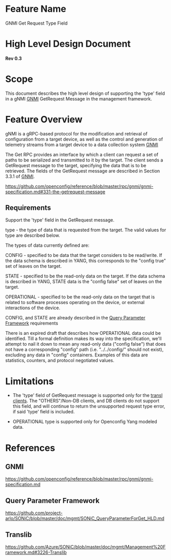 # Feature Name
GNMI Get Request Type Field
# High Level Design Document
#### Rev 0.3

# Scope
This document describes the high level design of supporting the 'type' field in a gNMI [GNMI](#GNMI) GetRequest Message in the management framework.

# Feature Overview

gNMI is a gRPC-based protocol for the modification and retrieval of configuration from a target device, as well as the control and generation of telemetry streams from a target device to a data collection system [GNMI](#GNMI)

The Get RPC provides an interface by which a client can request a set of paths to be serialized and transmitted to it by the target. The client sends a GetRequest message to the target, specifying the data that is to be retrieved. The fields of the GetRequest message are described in Section 3.3.1 of [GNMI](#GNMI).

https://github.com/openconfig/reference/blob/master/rpc/gnmi/gnmi-specification.md#331-the-getrequest-message

## Requirements
Support the 'type' field in the GetRequest message.

type - the type of data that is requested from the target. The valid values for type are described below.

The types of data currently defined are:

CONFIG - specified to be data that the target considers to be read/write. If the data schema is described in YANG, this corresponds to the "config true" set of leaves on the target.

STATE - specified to be the read-only data on the target. If the data schema is described in YANG, STATE data is the "config false" set of leaves on the target.

OPERATIONAL - specified to be the read-only data on the target that is related to software processes operating on the device, or external interactions of the device.

CONFIG, and STATE are already described in the [Query Parameter Framework](#query-parameter-framework) requirements

There is an expired draft that describes how OPERATIONAL data could be identified. Till a formal definition makes its way into the specification, we'll attempt to nail it down to mean any read-only data ("config false") that does not have a corresponding "config" path (i.e. "../../config/<data>" should not exist), excluding any data in "config" containers. Examples of this data are statistics, counters, and protocol negotiated values.

# Limitations

- The 'type' field of GetRequest message is supported only for the [transl clients](#translib). The "OTHERS"/Non-DB clients, and DB clients do not support this field, and will continue to return the unsupported request type error, if said 'type' field is included.

- OPERATIONAL type is supported only for Openconfig Yang modeled data.

# References

## GNMI

https://github.com/openconfig/reference/blob/master/rpc/gnmi/gnmi-specification.md

## Query Parameter Framework

https://github.com/project-arlo/SONiC/blob/master/doc/mgmt/SONiC_QueryParameterForGet_HLD.md

## Translib

https://github.com/Azure/SONiC/blob/master/doc/mgmt/Management%20Framework.md#3226-Translib

